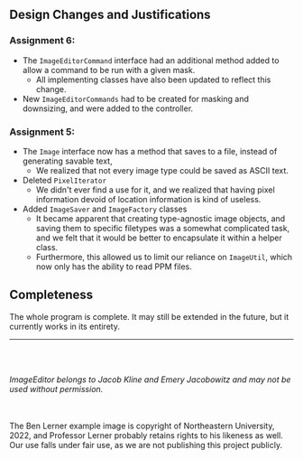 ## Design Changes and Justifications

### Assignment 6:
- The `ImageEditorCommand` interface had an additional method added to allow a command to be run with a given mask.
  - All implementing classes have also been updated to reflect this change.
- New `ImageEditorCommands` had to be created for masking and downsizing, and were added to the controller.

### Assignment 5:
- The `Image` interface now has a method that saves to a file, instead of generating savable text,
    - We realized that not every image type could be saved as ASCII text.
- Deleted `PixelIterator`
    - We didn't ever find a use for it, and we realized that having pixel information devoid of
      location
      information is kind of useless.
- Added `ImageSaver` and `ImageFactory` classes
    - It became apparent that creating type-agnostic image objects, and saving them to specific
      filetypes
      was a somewhat complicated task, and we felt that it would be better to encapsulate it within
      a
      helper class.
    - Furthermore, this allowed us to limit our reliance on `ImageUtil`,
      which now only has the ability to read PPM files.

## Completeness

The whole program is complete. It may still be extended in the future,
but it currently works in its entirety.

---
<br>
<br>

*ImageEditor belongs to Jacob Kline and Emery Jacobowitz and may not be used without permission.*

<br>
<br>
The Ben Lerner example image is copyright of Northeastern University, 2022,
and Professor Lerner probably retains rights to his likeness as well. 
Our use falls under fair use, as we are not publishing this project publicly.